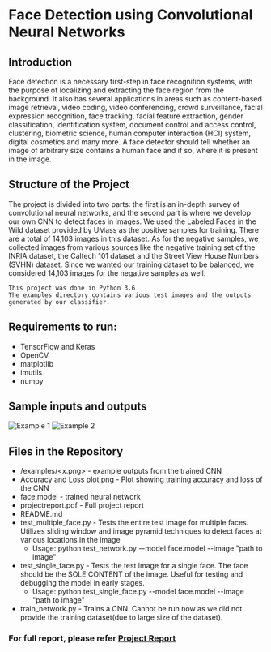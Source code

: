 # Face Detection using Convolutional Neural Networks

## Introduction
Face detection is a necessary first-step in face recognition systems, with the purpose of localizing and extracting the face region from the background. It also has several applications in areas such as content-based image retrieval, video coding, video conferencing, crowd surveillance, facial expression recognition, face tracking, facial feature extraction, gender classification, identification system, document control and access control, clustering, biometric science, human computer interaction (HCI) system, digital cosmetics and many more. A face detector should tell whether an image of arbitrary size contains a human face and if so, where it is present in the image.

## Structure of the Project
The project is divided into two parts: the first is an in-depth survey of convolutional neural networks, and the second part is where we develop our own CNN to detect faces in images.
We used the Labeled Faces in the Wild dataset provided by UMass as the positive samples for training. There are a total of 14,103 images in this dataset. As for the negative samples, we collected images from various sources like the negative training set of the INRIA dataset, the Caltech 101 dataset and the Street View House Numbers (SVHN) dataset. Since we wanted our training dataset to be balanced, we considered 14,103 images for the negative samples as well.

    This project was done in Python 3.6
    The examples directory contains various test images and the outputs generated by our classifier.

## Requirements to run:
- TensorFlow and Keras
- OpenCV
- matplotlib
- imutils
- numpy

## Sample inputs and outputs
![Example 1](https://github.com/csaiprashant/academic_projects/blob/master/Robust%20Face%20Detection%20Using%20a%20Convolutional%20Neural%20Network/examples/a.png)
![Example 2](https://github.com/csaiprashant/academic_projects/blob/master/Robust%20Face%20Detection%20Using%20a%20Convolutional%20Neural%20Network/examples/d.png)

## Files in the Repository
- /examples/<x.png> - example outputs from the trained CNN
- Accuracy and Loss plot.png - Plot showing training accuracy and loss of the CNN
- face.model - trained neural network
- projectreport.pdf - Full project report
- README.md
- test_multiple_face.py - Tests the entire test image for multiple faces. Utilizes sliding window and image pyramid techniques to detect faces at various locations in the image
    - Usage: python test_network.py --model face.model --image "path to image"
- test_single_face.py - Tests the test image for a single face. The face should be the SOLE CONTENT of the image. Useful for testing and debugging the model in early stages.
    - Usage: python test_single_face.py --model face.model --image "path to image"
- train_network.py - Trains a CNN. Cannot be run now as we did not provide the training dataset(due to large size of the dataset).

### For full report, please refer [Project Report](https://github.com/csaiprashant/academic_projects/blob/master/Robust%20Face%20Detection%20Using%20a%20Convolutional%20Neural%20Network/projectreport.pdf)
